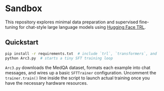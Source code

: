 # Sandbox

This repository explores minimal data preparation and supervised fine-tuning
for chat-style large language models using
[Hugging Face TRL](https://huggingface.co/docs/trl).

## Quickstart

```bash
pip install -r requirements.txt  # include `trl`, `transformers`, and `datasets`
python Arc3.py  # starts a tiny SFT training loop
```

`Arc3.py` downloads the MedQA dataset, formats each example into chat
messages, and wires up a basic `SFTTrainer` configuration. Uncomment the
`trainer.train()` line inside the script to launch actual training once you
have the necessary hardware resources.

